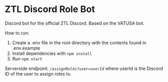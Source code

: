 # ZTL Discord Role Bot

Discord bot for the official ZTL Discord. Based on the VATUSA bot.

How to run:

1. Create a .env file in the root directory with the contents found in .env.example
2. Install dependencies with `npm install`
3. Run `npm start`

Serverside endpoint: `/assignRoles?user=userId` where userId is the Discord ID of the user to assign roles to.
